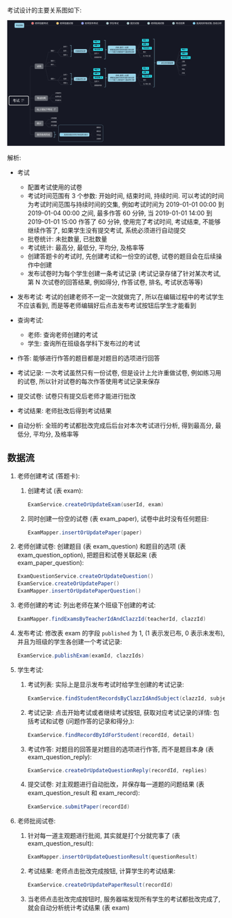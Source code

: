 考试设计的主要关系图如下:

![](../img/exam-design.png)

解析:

* 考试
  * 配置考试使用的试卷
  * 考试时间范围有 3 个参数: 开始时间, 结束时间, 持续时间. 可以考试的时间为考试时间范围与持续时间的交集, 例如考试时间为 2019-01-01 00:00 到 2019-01-04 00:00 之间, 最多作答 60 分钟, 当 2019-01-01 14:00 到 2019-01-01 15:00 作答了 60 分钟, 使用完了考试时间, 考试结束, 不能够继续作答了, 如果学生没有提交考试, 系统必须进行自动提交
  * 批卷统计: 未批数量, 已批数量
  * 考试统计: 最高分, 最低分, 平均分, 及格率等
  * 创建答题卡的考试时, 先创建考试和一份空的试卷, 试卷的题目会在后续操作中创建
  * 发布试卷时为每个学生创建一条考试记录 (考试记录存储了针对某次考试, 第 N 次试卷的回答结果, 例如得分, 作答试卷, 排名, 考试状态等等)
* 发布考试: 考试的创建老师不一定一次就做完了, 所以在编辑过程中的考试学生不应该看到, 而是等老师编辑好后点击发布考试按钮后学生才能看到
* 查询考试: 
  * 老师: 查询老师创建的考试
  * 学生: 查询所在班级各学科下发布过的考试

* 作答: 能够进行作答的题目都是对题目的选项进行回答
* 考试记录: 一次考试虽然只有一份试卷, 但是设计上允许重做试卷, 例如练习用的试卷, 所以针对试卷的每次作答使用考试记录来保存
* 提交试卷: 试卷只有提交后老师才能进行批改
* 考试结果: 老师批改后得到考试结果
* 自动分析: 全班的考试都批改完成后后台对本次考试进行分析, 得到最高分, 最低分, 平均分, 及格率等

## 数据流

1. 老师创建考试 (答题卡): 

   1. 创建考试 (表 exam): 

      ```java
      ExamService.createOrUpdateExam(userId, exam)
      ```

   2. 同时创建一份空的试卷 (表 exam_paper), 试卷中此时没有任何题目: 

      ```java
      ExamMapper.insertOrUpdatePaper(paper)
      ```

2. 老师创建试卷: 创建题目 (表 exam_question) 和题目的选项 (表 exam_question_option), 把题目和试卷关联起来 (表 exam_paper_question):

   ```java
   ExamQuestionService.createOrUpdateQuestion()
   ExamService.createOrUpdatePaper()
   ExamMapper.insertOrUpdatePaperQuestion()
   ```

3. 老师创建的考试: 列出老师在某个班级下创建的考试: 

   ```java
   ExamMapper.findExamsByTeacherIdAndClazzId(teacherId, clazzId)
   ```

4. 发布考试: 修改表 exam 的字段 `published` 为 1, (1 表示发已布, 0 表示未发布), 并且为班级的学生各创建一个考试记录:

   ```java
   ExamService.publishExam(examId, clazzIds)
   ```

5. 学生考试: 

   1. 考试列表: 实际上是显示发布考试时给学生创建的考试记录:

      ```java
      ExamService.findStudentRecordsByClazzIdAndSubject(clazzId, subject, studentId, offset, pageSize)
      ```

   2. 考试记录: 点击开始考试或者继续考试按钮, 获取对应考试记录的详情: 包括考试和试卷 (问题作答的记录和得分,):

      ```java
      ExamService.findRecordByIdForStudent(recordId, detail)
      ```

   3. 考试作答: 对题目的回答是对题目的选项进行作答, 而不是题目本身 (表 exam_question_reply):

      ```java
      ExamService.createOrUpdateQuestionReply(recordId, replies)
      ```

   4. 提交试卷: 对主观题进行自动批改，并保存每一道题的问题结果 (表 exam_question_result 和 exam_record):

      ```java
      ExamService.submitPaper(recordId)
      ```

6. 老师批阅试卷: 

   1. 针对每一道主观题进行批阅, 其实就是打个分就完事了 (表 exam_question_result):

      ```java
      ExamMapper.insertOrUpdateQuestionResult(questionResult)
      ```

   2. 考试结果: 老师点击批改完成按钮, 计算学生的考试结果:

      ```java
      ExamService.createOrUpdatePaperResult(recordId)
      ```

   3. 当老师点击批改完成按钮时, 服务器端发现所有学生的考试都批改完成了, 就会自动分析统计考试结果 (表 exam)